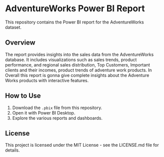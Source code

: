 # AdventureWorks Power BI Report
This repository contains the Power BI report for the AdventureWorks dataset.

## Overview
The report provides insights into the sales data from the AdventureWorks database. It includes visualizations such as sales trends, product performance, and regional sales distribution, Top Customers, Important clients
and their incomes, product trends of adventure work products. In Overall this report is gonna give complete insights about the Adventure Works products with interactive features. 

## How to Use
1. Download the `.pbix` file from this repository.
2. Open it with Power BI Desktop.
3. Explore the various reports and dashboards.

## License
This project is licensed under the MIT License - see the LICENSE.md file for details.
